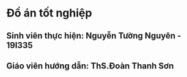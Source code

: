 # Đồ án tốt nghiệp

## Sinh viên thực hiện: Nguyễn Tường Nguyên - 19I335
## Giáo viên hướng dẫn: ThS.Đoàn Thanh Sơn
